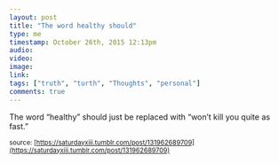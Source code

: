```yaml
---
layout: post
title: "The word healthy should"
type: me
timestamp: October 26th, 2015 12:13pm
audio: 
video: 
image: 
link: 
tags: ["truth", "turth", "Thoughts", "personal"]
comments: true
---
```

The word “healthy” should just be replaced with “won’t kill you quite as fast.”

<small>source: [https://saturdayxiii.tumblr.com/post/131962689709](https://saturdayxiii.tumblr.com/post/131962689709)</small>